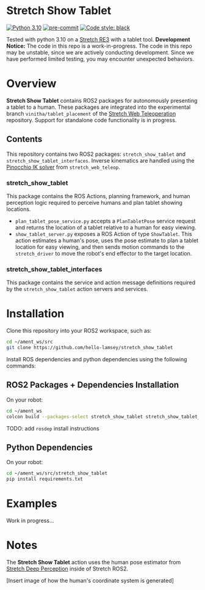# Stretch Show Tablet

[![Python 3.10](https://img.shields.io/badge/python-3.10-blue.svg)](https://www.python.org/downloads/release/python-31012/)
[![pre-commit](https://img.shields.io/badge/pre--commit-enabled-brightgreen?logo=pre-commit&logoColor=white)](https://github.com/pre-commit/pre-commit)
[![Code style: black](https://img.shields.io/badge/code%20style-black-000000.svg)](https://github.com/psf/black)

Tested with python 3.10 on a [Stretch RE3](https://hello-robot.com/stretch-3-product) with a tablet tool. **Development Notice:** The code in this repo is a work-in-progress. The code in this repo may be unstable, since we are actively conducting development. Since we have performed limited testing, you may encounter unexpected behaviors.

# Overview

**Stretch Show Tablet** contains ROS2 packages for autonomously presenting a tablet to a human. These packages are integrated into the experimental branch `vinitha/tablet_placement` of the [Stretch Web Teleoperation](https://github.com/hello-robot/stretch_web_teleop) repository. Support for standalone code functionality is in progress.

## Contents

This repository contains two ROS2 packages: `stretch_show_tablet` and `stretch_show_tablet_interfaces`. Inverse kinematics are handled using the [Pinocchio IK solver](https://github.com/hello-robot/stretch_web_teleop/blob/master/stretch_web_teleop_helpers/pinocchio_ik_solver.py) from `stretch_web_teleop`.

### stretch_show_tablet

This package contains the ROS Actions, planning framework, and human perception logic required to perceive humans and plan tablet showing locations.

* `plan_tablet_pose_service.py` accepts a `PlanTabletPose` service request and returns the location of a tablet relative to a human for easy viewing.
* `show_tablet_server.py` exposes a ROS Action of type `ShowTablet`. This action estimates a human's pose, uses the pose estimate to plan a tablet location for easy viewing, and then sends motion commands to the `stretch_driver` to move the robot's end effector to the target location.

### stretch_show_tablet_interfaces

This package contains the service and action message definitions required by the `stretch_show_tablet` action servers and services.

# Installation

Clone this repository into your ROS2 workspace, such as:

```bash
cd ~/ament_ws/src
git clone https://github.com/hello-lamsey/stretch_show_tablet
```

Install ROS dependencies and python dependencies using the following commands:

## ROS2 Packages + Dependencies Installation

On your robot:

```bash
cd ~/ament_ws
colcon build --packages-select stretch_show_tablet stretch_show_tablet_interfaces
```

TODO: add `rosdep` install instructions

## Python Dependencies

On your robot:

```bash
cd ~/ament_ws/src/stretch_show_tablet
pip install requirements.txt
```

# Examples

Work in progress...

# Notes

The **Stretch Show Tablet** action uses the human pose estimator from [Stretch Deep Perception](https://github.com/hello-robot/stretch_ros2/tree/humble/stretch_deep_perception) inside of Stretch ROS2.

\[Insert image of how the human's coordinate system is generated\]
